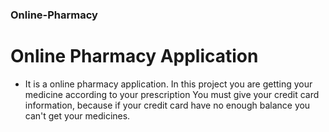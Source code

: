 ### Online-Pharmacy
# Online Pharmacy Application
* It is a online pharmacy application.
In this project you are getting your medicine according to your prescription
You must give your credit card information, because if your credit card have no enough balance you can't get your medicines.
